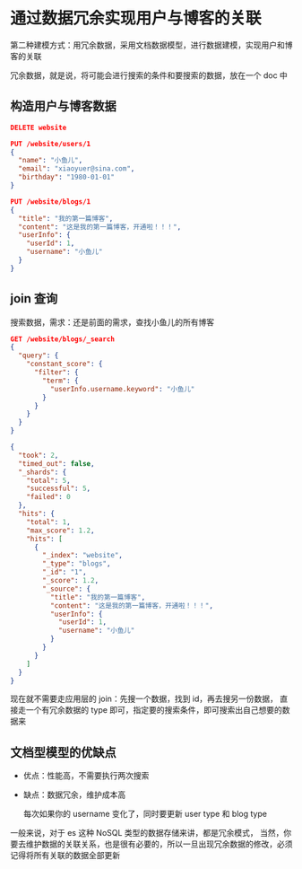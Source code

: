 # 通过数据冗余实现用户与博客的关联

第二种建模方式：用冗余数据，采用文档数据模型，进行数据建模，实现用户和博客的关联

冗余数据，就是说，将可能会进行搜索的条件和要搜索的数据，放在一个 doc 中
## 构造用户与博客数据

```json
DELETE website

PUT /website/users/1
{
  "name": "小鱼儿",
  "email": "xiaoyuer@sina.com",
  "birthday": "1980-01-01"
}

PUT /website/blogs/1
{
  "title": "我的第一篇博客",
  "content": "这是我的第一篇博客，开通啦！！！",
  "userInfo": {
    "userId": 1,
    "username": "小鱼儿"
  }
}
```

## join 查询
搜索数据，需求：还是前面的需求，查找小鱼儿的所有博客

```json
GET /website/blogs/_search
{
  "query": {
    "constant_score": {
      "filter": {
        "term": {
          "userInfo.username.keyword": "小鱼儿"
        }
      }
    }
  }
}

{
  "took": 2,
  "timed_out": false,
  "_shards": {
    "total": 5,
    "successful": 5,
    "failed": 0
  },
  "hits": {
    "total": 1,
    "max_score": 1.2,
    "hits": [
      {
        "_index": "website",
        "_type": "blogs",
        "_id": "1",
        "_score": 1.2,
        "_source": {
          "title": "我的第一篇博客",
          "content": "这是我的第一篇博客，开通啦！！！",
          "userInfo": {
            "userId": 1,
            "username": "小鱼儿"
          }
        }
      }
    ]
  }
}
```

现在就不需要走应用层的 join：先搜一个数据，找到 id，再去搜另一份数据，
直接走一个有冗余数据的 type 即可，指定要的搜索条件，即可搜索出自己想要的数据来

## 文档型模型的优缺点

- 优点：性能高，不需要执行两次搜索
- 缺点：数据冗余，维护成本高

  每次如果你的 username 变化了，同时要更新 user type 和 blog type

一般来说，对于 es 这种 NoSQL 类型的数据存储来讲，都是冗余模式，
当然，你要去维护数据的关联关系，也是很有必要的，所以一旦出现冗余数据的修改，必须记得将所有关联的数据全部更新
